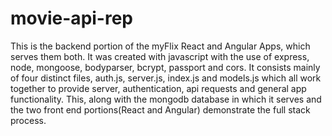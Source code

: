 # movie-api-rep

 This is the backend portion of the myFlix React and Angular Apps, which serves them both.  It was created with javascript with the use of express, node, mongoose, bodyparser, bcrypt, passport and cors. It consists mainly of four distinct files, auth.js, server.js, index.js and models.js which all work together to provide server, authentication, api requests and general app functionality.  This, along with the mongodb database in which it serves and the two front end portions(React and Angular) demonstrate the full stack process.
